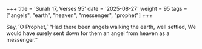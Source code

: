 +++
title = 'Surah 17, Verses 95'
date = '2025-08-27'
weight = 95
tags = ["angels", "earth", "heaven", "messenger", "prophet"]
+++

Say, ˹O Prophet,˺ “Had there been angels walking the earth, well settled, We would have surely sent down for them an angel from heaven as a messenger.”